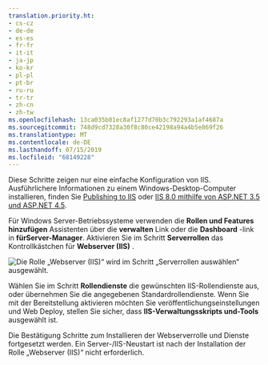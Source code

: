 ```yaml
---
translation.priority.ht:
- cs-cz
- de-de
- es-es
- fr-fr
- it-it
- ja-jp
- ko-kr
- pl-pl
- pt-br
- ru-ru
- tr-tr
- zh-cn
- zh-tw
ms.openlocfilehash: 13ca035b01ec8af1277d70b3c792293a1af4687a
ms.sourcegitcommit: 748d9cd7328a30f8c80ce42198a94a4b5e869f26
ms.translationtype: MT
ms.contentlocale: de-DE
ms.lasthandoff: 07/15/2019
ms.locfileid: "68149228"
---
```

Diese Schritte zeigen nur eine einfache Konfiguration von IIS. Ausführlichere Informationen zu einem Windows-Desktop-Computer installieren, finden Sie [Publishing to IIS](/aspnet/core/publishing/iis?tabs=aspnetcore2x#iis-configuration) oder [IIS 8.0 mithilfe von ASP.NET 3.5 und ASP.NET 4.5](/iis/get-started/whats-new-in-iis-8/iis-80-using-aspnet-35-and-aspnet-45).

Für Windows Server-Betriebssysteme verwenden die **Rollen und Features hinzufügen** Assistenten über die **verwalten** Link oder die **Dashboard** -link in **fürServer-Manager**. Aktivieren Sie im Schritt **Serverrollen** das Kontrollkästchen für **Webserver (IIS)** .

![Die Rolle „Webserver (IIS)“ wird im Schritt „Serverrollen auswählen“ ausgewählt.](../media/remotedbg-server-roles-ws2012.png)

Wählen Sie im Schritt **Rollendienste** die gewünschten IIS-Rollendienste aus, oder übernehmen Sie die angegebenen Standardrollendienste. Wenn Sie mit der Bereitstellung aktivieren möchten Sie veröffentlichungseinstellungen und Web Deploy, stellen Sie sicher, dass **IIS-Verwaltungsskripts und-Tools** ausgewählt ist.

Die Bestätigung Schritte zum Installieren der Webserverrolle und Dienste fortgesetzt werden. Ein Server-/IIS-Neustart ist nach der Installation der Rolle „Webserver (IIS)“ nicht erforderlich.